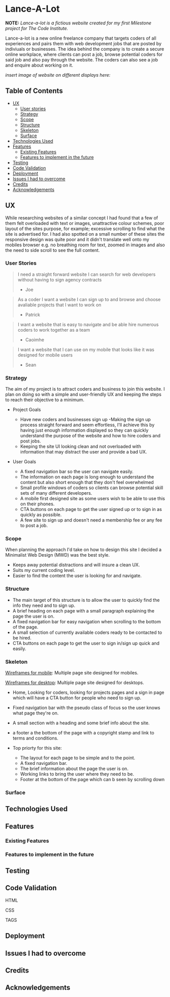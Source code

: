 # Lance-A-Lot
**NOTE:** *Lance-a-lot is a fictious website created for my first Milestone project for The Code Institute.*

Lance-a-lot is a new online freelance company that targets coders of all experiences and pairs them with web development jobs that are posted by indiviuals
or businesses. The idea behind the company is to create a secure online workplace, where clients can post a job,
browse potential coders for said job and also pay through the website. The coders can also see a job and enquire about working on it.

*insert image of website on different displays here:*

## Table of Contents
- [UX](https://github.com/bozy15/ms1-project-lancealot/blob/master/README.md#ux)
  - [User stories](https://github.com/bozy15/ms1-project-lancealot/blob/master/README.md#user-stories)
  - [Strategy](https://github.com/bozy15/ms1-project-lancealot/blob/master/README.md#strategy)
  - [Scope](https://github.com/bozy15/ms1-project-lancealot/blob/master/README.md#scope)
  - [Structure](https://github.com/bozy15/ms1-project-lancealot/blob/master/README.md#structure)
  - [Skeleton](https://github.com/bozy15/ms1-project-lancealot/blob/master/README.md#skeleton)
  - [Surface](https://github.com/bozy15/ms1-project-lancealot/blob/master/README.md#surface)
- [Technologies Used](https://github.com/bozy15/ms1-project-lancealot/blob/master/README.md#technologies-used)
- [Features](https://github.com/bozy15/ms1-project-lancealot/blob/master/README.md#features)
  - [Existing Features](https://github.com/bozy15/ms1-project-lancealot/blob/master/README.md#existing-features)
  - [Features to implement in the future](https://github.com/bozy15/ms1-project-lancealot/blob/master/README.md#features-to-implement-in-the-future)
- [Testing](https://github.com/bozy15/ms1-project-lancealot/blob/master/README.md#testing)
- [Code Validation](https://github.com/bozy15/ms1-project-lancealot/blob/master/README.md#code-validation)
- [Deployment](https://github.com/bozy15/ms1-project-lancealot/blob/master/README.md#deployment)
- [Issues I had to overcome](https://github.com/bozy15/ms1-project-lancealot/blob/master/README.md#issues-i-had-to-overcome)
- [Credits](https://github.com/bozy15/ms1-project-lancealot/blob/master/README.md#credits)
- [Acknowledgements](https://github.com/bozy15/ms1-project-lancealot/blob/master/README.md#acknowledgements)
  
## UX

While researching websites of a similar concept I had found that a few of them felt overloaded with text or images, unattractive colour schemes,
poor layout of the sites purpose, for example; excessive scrolling to find what the site is advertised for. I had also spotted on a small number of these sites the
responsive design was quite poor and it didn't translate well onto my mobiles browser e.g. no breathing room for text, zoomed in images and also the need to side scroll 
to see the full content.

### User Stories
>  I need a straight forward website I can search for web developers without having to sign agency contracts
> - Joe 

>  As a coder I want a website I can sign up to and browse and choose avaliable projects that I want to work on
> - Patrick

>  I want a website that is easy to navigate and be able hire numerous coders to work together as a team
> - Caoimhe

> I want a website that I can use on my mobile that looks like it was designed for mobile users
> - Sean

    

### Strategy

The aim of my project is to attract coders and business to join this website. I plan on doing so with a simple and user-friendly UX and keeping the steps to reach their objective to a minimum.

  - Project Goals
    - Have new coders and businesses sign up
     -Making the sign up process straight forward and seem effortless, I'll achieve this by having just enough information displayed so they can quickly understand the purpose of the website and how to hire coders and post jobs.
    - Keeping the site UI looking clean and not overloaded with information that may distract the user and provide a bad UX.
    
  - User Goals
    - A fixed navigation bar so the user can navigate easily.
    - The information on each page is long enough to understand the content but also short enough that they don't feel overwhelmed
    - Small profile windows of coders so clients can browse potential skill sets of many different developers.
    - A mobile first designed site as some users wish to be able to use this on their phones.
    - CTA buttons on each page to get the user signed up or to sign in as quickly as possible.
    - A few site to sign up and doesn't need a membership fee or any fee to post a job.
  
### Scope

 When planning the approach I'd take on how to design this site I decided a Minimalist Web Design (MWD) was the best style.
 
  - Keeps away potential distractions and will insure a clean UX.
  - Suits my current coding level.
  - Easier to find the content the user is looking for and navigate.
  
### Structure

- The main target of this structure is to allow the user to quickly find the info they need and to sign up.
- A brief heading on each page with a small paragraph explaining the page the user is on.
- A fixed navigation bar for easy navigation when scrolling to the bottom of the page.
- A small selection of currently available coders ready to be contacted to be hired.
- CTA buttons on each page to get the user to sign in/sign up quick and easily.

### Skeleton
[Wireframes for mobile](assets/docs/wireframe-mobile.pdf): Multiple page site designed for mobiles.
>
[Wireframes for desktop](assets/docs/wireframe-desktop.pdf): Multiple page site designed for desktops.

- Home, Looking for coders, looking for projects pages and a sign in page which will have a CTA button for people who need to sign up.

- Fixed navigation bar with the pseudo class of focus so the user knows what page they're on.

- A small section with a heading and some brief info about the site.

- a footer a the bottom of the page with a copyright stamp and link to terms and conditions.

- Top priorty for this site:
  - The layout for each page to be simple and to the point.
  - A fixed navigation bar.
  - The brief information about the page the user is on.
  - Working links to bring the user where they need to be.
  - Footer at the bottom of the page which can b seen by scrolling down

### Surface

## Technologies Used

## Features

### Existing Features

### Features to implement in the future

## Testing

## Code Validation
   HTML
  
   CSS
  
   TAGS

## Deployment

## Issues I had to overcome

## Credits

## Acknowledgements

